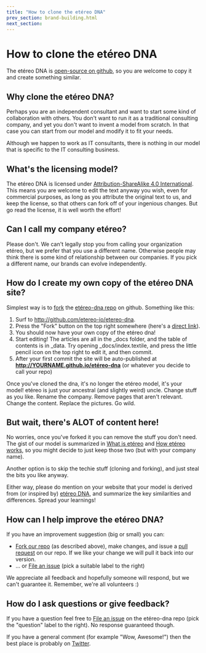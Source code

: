 ```yaml
---
title: "How to clone the etéreo DNA"
prev_section: brand-building.html
next_section: 
---
```


How to clone the etéreo DNA
==========================

The etéreo DNA is [open-source on github](https://github.com/etereo-io/etereo-dna), so you are welcome to copy it and create something similar.

Why clone the etéreo DNA?
------------------------

Perhaps you are an independent consultant and want to start some kind of collaboration with others. You don't want to run it as a traditional consulting company, and yet you don't want to invent a model from scratch. In that case you can start from our model and modify it to fit your needs.

Although we happen to work as IT consultants, there is nothing in our model that is specific to the IT consulting business.

What's the licensing model?
---------------------------

The etéreo DNA is licensed under [Attribution-ShareAlike 4.0 International](http://creativecommons.org/licenses/by-sa/4.0/). This means you are welcome to edit the text anyway you wish, even for commercial purposes, as long as you attribute the original text to us, and keep the license, so that others can fork off of your ingenious changes. But go read the license, it is well worth the effort!

Can I call my company etéreo?
----------------------------

Please don't. We can't legally stop you from calling your organization etéreo, but we prefer that you use a different name. Otherwise people may think there is some kind of relationship between our companies. If you pick a different name, our brands can evolve independently.

How do I create my own copy of the etéreo DNA site?
--------------------------------------------------

Simplest way is to [fork](https://help.github.com/articles/fork-a-repo/) the [etéreo-dna repo](https://github.com/etereo-io/etereo-dna) on github. Something like this:

1.  Surf to <http://github.com/etereo-io/etereo-dna>.
2.  Press the "Fork" button on the top right somewhere (here's a [direct link](https://github.com/etereo-io/etereo-dna/fork)).
3.  You should now have your own copy of the etéreo dna!
4.  Start editing! The articles are all in the \_docs folder, and the table of contents is in \_data. Try opening \_docs/index.textile, and press the little pencil icon on the top right to edit it, and then commit.
5.  After your first commit the site will be auto-published at **http://YOURNAME.github.io/etéreo-dna** (or whatever you decide to call your repo)

Once you've cloned the dna, it's no longer the etéreo model, it's your model! etéreo is just your ancestral (and slightly weird) uncle. Change stuff as you like. Rename the company. Remove pages that aren't relevant. Change the content. Replace the pictures. Go wild.

But wait, there's ALOT of content here!
---------------------------------------

No worries, once you've forked it you can remove the stuff you don't need. The gist of our model is summarized in [What is etéreo](what-is-etereo.html) and [How etéreo works](how-etereo-works.html), so you might decide to just keep those two (but with your company name).

Another option is to skip the techie stuff (cloning and forking), and just steal the bits you like anyway.

Either way, please do mention on your website that your model is derived from (or inspired by) [etéreo DNA](http://dna.etereo.io), and summarize the key similarities and differences. Spread your learnings!

How can I help improve the etéreo DNA?
-------------------------------------

If you have an improvement suggestion (big or small) you can:

-   [Fork our repo](https://github.com/etereo-io/etereo-dna/fork) (as described above), make changes, and issue a [pull request](https://help.github.com/articles/using-pull-requests/) on our repo. If we like your change we will pull it back into our version.
-   ... or [File an issue](https://github.com/etereo-io/etereo-dna/issues/new) (pick a suitable label to the right)

We appreciate all feedback and hopefully someone will respond, but we can't guarantee it. Remember, we're all volunteers :)

How do I ask questions or give feedback?
----------------------------------------

If you have a question feel free to [File an issue](https://github.com/etereo-io/etereo-dna/issues/new) on the etéreo-dna repo (pick the "question" label to the right). No response guaranteed though.

If you have a general comment (for example "Wow, Awesome!") then the best place is probably on [Twitter](https://twitter.com/etereoio).
